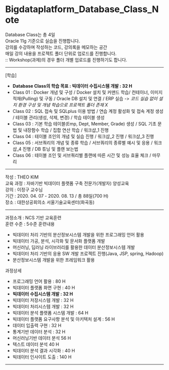 # Bigdataplatform_Database_Class_Note


Database Class는 총 4일  
Oracle 11g 기준으로 실습을 진행합니다.  
강의를 수강하며 작성하는 코드, 강의록을 메모하는 공간  
매일 강의 내용을 프로젝트 폴더 단위로 업로드를 진행합니다.  
:: Workshop(과제)의 경우 폴더 개별 업로드를 진행하기도 합니다.  

<hr>   

[학습]  

- **Database Class의 학습 목표 : 빅데이터 수집시스템 개발 : 32 H**  
- Class 01 : Docker 개념 및 구성 / Docker 설치 및 커맨드 학습/ 컨테이너, 이미지 적재(Pulling) 및 구동 / Oracle DB 설치 및 연결 / ERP 실습
  -> _코드 실습 없이 설치 환경 구성 및 개념 학습으로 프로젝트 폴더 존재 X_    
- Class 02 : SQL 접속 및 SQLplus 이용 방법 / 연습 계정 활성화 및 접속 계정 생성 / 테이블 관리(생성, 삭제, 변경) / 학습 테이블 생성   
- Class 03 : 기본 학습 테이블(Emp, Dept, Member, Grade) 생성 / SQL 기초 문법 및 내장함수 학습 / 집합 연산 학습 / 워크샵_1 진행    
- Class 04 : 테이블 조인의 개념 및 실습 진행 / 워크샵_2 진행 / 워크샵_3 진행
- Class 05 : 서브쿼리의 개념 및 종류 학습 / 서브쿼리의 종류별 예시 및 응용 / 워크샵_4 진행 / DB 튜닝 및 플랜 보는법    
- Class 06 : 테이블 조인 및 서브쿼리별 플랜에 따른 시간 및 성능 효율 체크 / 마무리 

<hr>

작성 : THEO KIM   
교육 과정 : 자바기반 빅데이터 플랫폼 구축 전문가(개발자) 양성교육    
강의 : 이정구 교수님    
기간 : 2020. 04. 07 - 2020. 08. 13 / 총 88일(700 H)     
장소 : 대한상공회의소 서울기술교육센터(화곡동)    

<hr> 

과정소개 : NCS 기반 교육훈련  
훈련 수준 : 5수준 
훈련내용  
* 빅데이터 처리 기반의 분산정보시스템 개발을 위한 프로그래밍 언어 활용
* 빅데이터 가공, 분석, 시각화 및 문서화 플랫폼 개발 
* 머신러닝, 딥러닝 라이브러리를 활용한 데이터 분산정보시스템 개발    
* 빅데이터 처리 기반의 응용 SW 개발 프로젝트 진행(Java, JSP, spring, Hadoop)    
* 분산정보시스템 개발을 위한 프레임워크 활용 

과정상세 
* 프로그래밍 언어 활용 : 80 H 
* 빅데이터 플랫폼 화면 구현 : 40 H 
* **빅데이터 수집시스템 개발 : 32 H**
* 빅데이터 저장시스템 개발 : 32 H 
* 빅데이터 처리시스템 개발 : 32 H 
* 빅데이터 분석 플랫폼 시스템 개발 : 64 H 
* 빅데이터 플랫폼 요구사항 분석 및 아키텍처 설계 : 56 H
* 데이터 입출력 구현 : 32 H 
* 통계기반 데이터 분석 : 32 H 
* 머신러닝기반 데이터 분석 56 H
* 텍스트 데이터 분석 40 H
* 빅데이터 분석 결과 시각화 : 40 H 
* 빅데이터 인사이트 도출 : 140 H 
  

<hr>
